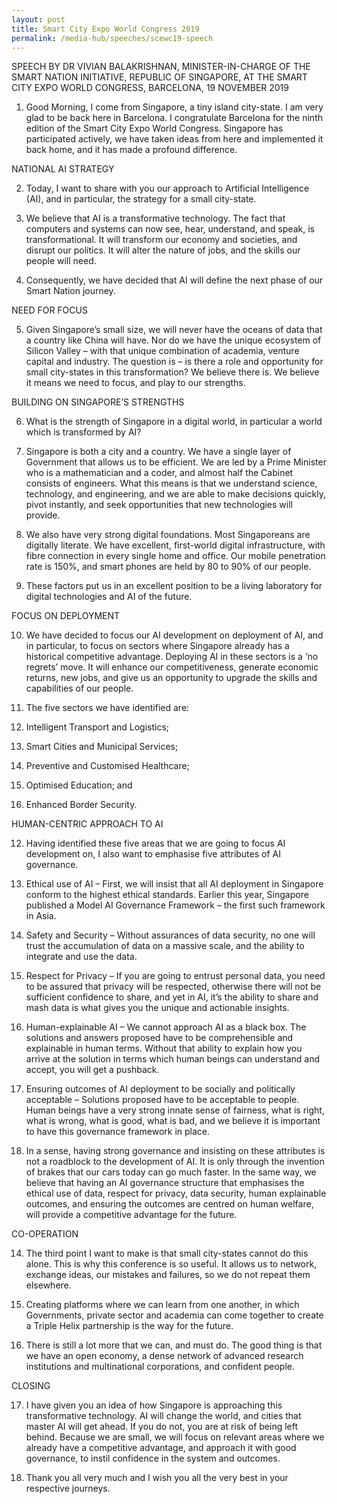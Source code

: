 ```yaml
---
layout: post
title: Smart City Expo World Congress 2019
permalink: /media-hub/speeches/scewc19-speech
---
```

SPEECH BY DR VIVIAN BALAKRISHNAN, MINISTER-IN-CHARGE OF THE SMART NATION INITIATIVE, REPUBLIC OF SINGAPORE, AT THE SMART CITY EXPO WORLD CONGRESS, BARCELONA, 19 NOVEMBER 2019

1. Good Morning, I come from Singapore, a tiny island city-state. I am very glad to be back here in Barcelona. I congratulate Barcelona for the ninth edition of the Smart City Expo World Congress. Singapore has participated actively, we have taken ideas from here and implemented it back home, and it has made a profound difference.

NATIONAL AI STRATEGY

2. Today, I want to share with you our approach to Artificial Intelligence (AI), and in particular, the strategy for a small city-state.
 
3. We believe that AI is a transformative technology. The fact that computers and systems can now see, hear, understand, and speak, is transformational. It will transform our economy and societies, and disrupt our politics. It will alter the nature of jobs, and the skills our people will need.
 
4. Consequently, we have decided that AI will define the next phase of our Smart Nation journey.
 
NEED FOR FOCUS
 
5. Given Singapore’s small size, we will never have the oceans of data that a country like China will have. Nor do we have the unique ecosystem of Silicon Valley – with that unique combination of academia, venture capital and industry. The question is – is there a role and opportunity for small city-states in this transformation? We believe there is. We believe it means we need to focus, and play to our strengths.
 
 
BUILDING ON SINGAPORE’S STRENGTHS
 
6. What is the strength of Singapore in a digital world, in particular a world which is transformed by AI?
 
 
7. Singapore is both a city and a country. We have a single layer of Government that allows us to be efficient. We are led by a Prime Minister who is a mathematician and a coder, and almost half the Cabinet consists of engineers. What this means is that we understand science, technology, and engineering, and we are able to make decisions quickly, pivot instantly, and seek opportunities that new technologies will provide.
 
8. We also have very strong digital foundations. Most Singaporeans are digitally literate. We have excellent, first-world digital infrastructure, with fibre connection in every single home and office. Our mobile penetration rate is 150%, and smart phones are held by 80 to 90% of our people.
 
 
9. These factors put us in an excellent position to be a living laboratory for digital technologies and AI of the future.
 
 
FOCUS ON DEPLOYMENT
 
10. We have decided to focus our AI development on deployment of AI, and in particular, to focus on sectors where Singapore already has a historical competitive advantage. Deploying AI in these sectors is a ‘no regrets’ move. It will enhance our competitiveness, generate economic returns, new jobs, and give us an opportunity to upgrade the skills and capabilities of our people.
 
 
11. The five sectors we have identified are:
 
1.    Intelligent Transport and Logistics;
2.    Smart Cities and Municipal Services;
3.    Preventive and Customised Healthcare;
4.    Optimised Education; and
5.    Enhanced Border Security.
 
 
HUMAN-CENTRIC APPROACH TO AI
 
12. Having identified these five areas that we are going to focus AI development on, I also want to emphasise five attributes of AI governance.
 
 
1. Ethical use of AI – First, we will insist that all AI deployment in Singapore conform to the highest ethical standards. Earlier this year, Singapore published a Model AI Governance Framework – the first such framework in Asia.
 
2. Safety and Security – Without assurances of data security, no one will trust the accumulation of data on a massive scale, and the ability to integrate and use the data.
 
3. Respect for Privacy – If you are going to entrust personal data, you need to be assured that privacy will be respected, otherwise there will not be sufficient confidence to share, and yet in AI, it’s the ability to share and mash data is what gives you the unique and actionable insights.
 
4. Human-explainable AI – We cannot approach AI as a black box. The solutions and answers proposed have to be comprehensible and explainable in human terms. Without that ability to explain how you arrive at the solution in terms which human beings can understand and accept, you will get a pushback.
 
5. Ensuring outcomes of AI deployment to be socially and politically acceptable – Solutions proposed have to be acceptable to people. Human beings have a very strong innate sense of fairness, what is right, what is wrong, what is good, what is bad, and we believe it is important to have this governance framework in place.
 
 
13. In a sense, having strong governance and insisting on these attributes is not a roadblock to the development of AI. It is only through the invention of brakes that our cars today can go much faster. In the same way, we believe that having an AI governance structure that emphasises the ethical use of data, respect for privacy, data security, human explainable outcomes, and ensuring the outcomes are centred on human welfare, will provide a competitive advantage for the future.
 
 
CO-OPERATION
 
14. The third point I want to make is that small city-states cannot do this alone. This is why this conference is so useful. It allows us to network, exchange ideas, our mistakes and failures, so we do not repeat them elsewhere.
 
 
15. Creating platforms where we can learn from one another, in which Governments, private sector and academia can come together to create a Triple Helix partnership is the way for the future.
 
 
16. There is still a lot more that we can, and must do. The good thing is that we have an open economy, a dense network of advanced research institutions and multinational corporations, and confident people.
 
 
CLOSING
 
17. I have given you an idea of how Singapore is approaching this transformative technology. AI will change the world, and cities that master AI will get ahead. If you do not, you are at risk of being left behind. Because we are small, we will focus on relevant areas where we already have a competitive advantage, and approach it with good governance, to instil confidence in the system and outcomes.
 
18. Thank you all very much and I wish you all the very best in your respective journeys.


